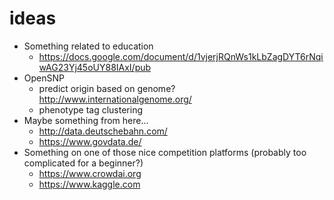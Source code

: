 # ideas

- Something related to education
  - https://docs.google.com/document/d/1vjerjRQnWs1kLbZagDYT6rNqiwAG23Yj45oUY88IAxI/pub
- OpenSNP
  - predict origin based on genome? http://www.internationalgenome.org/
  - phenotype tag clustering
- Maybe something from here...
  - http://data.deutschebahn.com/
  - https://www.govdata.de/
- Something on one of those nice competition platforms (probably too complicated for a beginner?)
  - https://www.crowdai.org
  - https://www.kaggle.com
